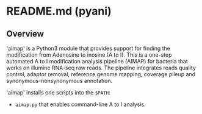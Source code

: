 # README.md (pyani)
## Overview
'aimap' is a Python3 module that provides support for finding the modification from Adenosine to inosine (A to I). This is a one-step automated A to I modification analysis pipeline (AIMAP) for bacteria that works on illumine RNA-seq raw reads. 
The pipeline integrates reads quality control, adaptor removal, reference genome mapping, coverage pileup and synonymous-nonsynonymous annotation.


'aimap' installs one scripts into the `$PATH`:

* `aimap.py` that enables command-line A to I analysis.

